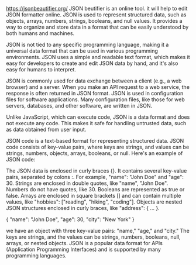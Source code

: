 https://jsonbeautifier.org/
JSON beutifier is an online tool. it will help to edit JSON formatter online. JSON is used to represent structured data, such as objects, arrays, numbers, strings, booleans, and null values. It provides a way to organize and store data in a format that can be easily understood by both humans and machines.

JSON is not tied to any specific programming language, making it a universal data format that can be used in various programming environments. JSON uses a simple and readable text format, which makes it easy for developers to create and edit JSON data by hand, and it's also easy for humans to interpret.

JSON is commonly used for data exchange between a client (e.g., a web browser) and a server. When you make an API request to a web service, the response is often returned in JSON format. JSON is used in configuration files for software applications. Many configuration files, like those for web servers, databases, and other software, are written in JSON.

Unlike JavaScript, which can execute code, JSON is a data format and does not execute any code. This makes it safe for handling untrusted data, such as data obtained from user input.

JSON code is a text-based format for representing structured data. JSON code consists of key-value pairs, where keys are strings, and values can be strings, numbers, objects, arrays, booleans, or null. Here's an example of JSON code:

The JSON data is enclosed in curly braces {}.
It contains several key-value pairs, separated by colons :. For example, "name": "John Doe" and "age": 30.
Strings are enclosed in double quotes, like "name", "John Doe".
Numbers do not have quotes, like 30.
Booleans are represented as true or false.
Arrays are enclosed in square brackets [] and can contain multiple values, like "hobbies": ["reading", "hiking", "coding"].
Objects are nested JSON structures enclosed in curly braces, like "address": { ... }.


{
  "name": "John Doe",
  "age": 30,
  "city": "New York"
}

we have an object with three key-value pairs: "name," "age," and "city." The keys are strings, and the values can be strings, numbers, booleans, null, arrays, or nested objects. JSON is a popular data format for APIs (Application Programming Interfaces) and is supported by many programming languages.
